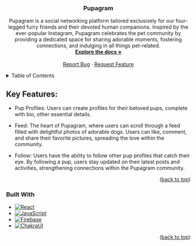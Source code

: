 <a name="readme-top"></a>

<!-- PROJECT LOGO -->

<div align="center">
<!--   <a href="https://github.com/Nic-Horton/pupagram">
    <img src="images/logo.png" alt="Logo" width="80" height="80">
  </a> -->

<h3 align="center">Pupagram</h3>

  <p align="center">
    Pupagram is a social networking platform tailored exclusively for our four-legged furry friends and their devoted human companions. Inspired by the ever-popular Instagram, Pupagram celebrates the pet community by providing a dedicated           space for sharing adorable moments, fostering connections, and indulging in all things pet-related.
    <br />
    <a href="https://github.com/Nic-Horton/pupagram"><strong>Explore the docs »</strong></a>
    <br />
    <br />
<!--     <a href="https://github.com/github_username/repo_name">View Demo</a> -->
<!--     · -->
    <a href="https://github.com/Nic-Horton/pupagram/issues/new?labels=bug&template=bug-report---.md">Report Bug</a>
    ·
    <a href="https://github.com/Nic-Horton/pupagram/issues/new?labels=enhancement&template=feature-request---.md">Request Feature</a>
  </p>
</div>



<!-- TABLE OF CONTENTS -->
<details>
  <summary>Table of Contents</summary>
  <ol>
    <li>
      <a href="#key-features">Key Features</a>
      <ul>
        <li><a href="#built-with">Built With</a></li>
      </ul>
    </li>
  </ol>
</details>



<!-- ABOUT THE PROJECT -->
## Key Features:

* Pup Profiles: Users can create profiles for their beloved pups, complete with bio, other essential details.

* Feed: The heart of Pupagram, where users can scroll through a feed filled with delightful photos of adorable dogs. Users can like, comment, and share their favorite pictures, spreading the love within the community.

* Follow: Users have the ability to follow other pup profiles that catch their eye. By following a pup, users stay updated on their latest posts and activities, strengthening connections within the Pupagram community.


<p align="right">(<a href="#readme-top">back to top</a>)</p>



### Built With

* [![React][React.js]][React-url]
* [![JavaScript][JavaScript]][JavaScript-url]
* [![Firebase][Firebase]][Firebase-url]
* [![ChakraUI][ChakraUI]][Chakra-url]

<p align="right">(<a href="#readme-top">back to top</a>)</p>



<!-- MARKDOWN LINKS & IMAGES -->
<!-- https://www.markdownguide.org/basic-syntax/#reference-style-links -->

[React.js]: https://img.shields.io/badge/React-20232A?style=for-the-badge&logo=react&logoColor=61DAFB
[React-url]: https://reactjs.org/
[JavaScript]: https://img.shields.io/badge/JavaScript-20232A?style=for-the-badge&logo=javascript&logoColor=F7DF1E
[JavaScript-url]: https://www.javascript.com/
[Firebase]: https://img.shields.io/badge/Firebase-20232A?style=for-the-badge&logo=firebase&logoColor=FFCA28
[Firebase-url]: https://firebase.google.com/
[ChakraUI]: https://img.shields.io/badge/ChakraUI-20232A?style=for-the-badge&logo=chakraui&logoColor=319795
[Chakra-url]: https://v2.chakra-ui.com/
